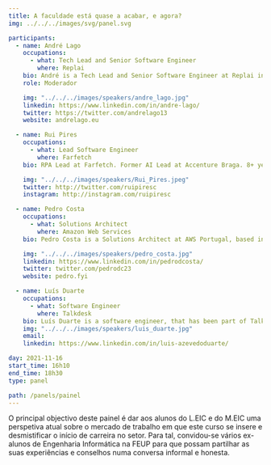 ```yaml
---
title: A faculdade está quase a acabar, e agora?
img: ../../../images/svg/panel.svg

participants:
  - name: André Lago
    occupations:
      - what: Tech Lead and Senior Software Engineer
        where: Replai
    bio: André is a Tech Lead and Senior Software Engineer at Replai in Porto, helping some of the world’s largest companies improve how they make video creatives using Computer Vision and AI. Previously, André was a Senior Software Engineer at Google for almost 3 years.
    role: Moderador

    img: "../../../images/speakers/andre_lago.jpg"
    linkedin: https://www.linkedin.com/in/andre-lago/
    twitter: https://twitter.com/andrelago13
    website: andrelago.eu

  - name: Rui Pires
    occupations:
      - what: Lead Software Engineer
        where: Farfetch
    bio: RPA Lead at Farfetch. Former AI Lead at Accenture Braga. 8+ years of Software Development in AI related projects (Chatbots, NLP, OCR, ASR and RPA).

    img: "../../../images/speakers/Rui_Pires.jpeg"
    twitter: http://twitter.com/ruipiresc
    instagram: http://instagram.com/ruipiresc

  - name: Pedro Costa
    occupations:
      - what: Solutions Architect
        where: Amazon Web Services
    bio: Pedro Costa is a Solutions Architect at AWS Portugal, based in Lisbon. He currently works with SMBs in Portugal to help them innovate and modernize with the Cloud. In his free time he likes to look for new places to photograph and surf.

    img: "../../../images/speakers/pedro_costa.jpg"
    linkedin: https://www.linkedin.com/in/pedrodcosta/
    twitter: twitter.com/pedrodc23
    website: pedro.fyi

  - name: Luís Duarte
    occupations:
      - what: Software Engineer
        where: Talkdesk
    bio: Luís Duarte is a software engineer, that has been part of Talkdesk for over three years now, ever since finishing his integrated masters in Informatics and Computing Engineering at the Faculty of Engineering of the University of Porto. Curious at heart and a team player always eager to learn more, Luís has helped shape Talkdesk Studio, a platform for building contact center customer journeys, into one of the company’s most prominent products. Passionate about People, Engineering and Technology, Luís loves to learn and talk about team sustainability, career development and personal/professional growth.
    img: "../../../images/speakers/luis_duarte.jpg"
    email:
    linkedin: https://www.linkedin.com/in/luis-azevedoduarte/

day: 2021-11-16
start_time: 16h10
end_time: 18h30
type: panel

path: /panels/painel
---
```


O principal objectivo deste painel é dar aos alunos do L.EIC e do M.EIC uma perspetiva atual sobre o mercado de trabalho em que este curso se insere e desmistificar o início de carreira no setor. Para tal, convidou-se vários ex-alunos de Engenharia Informática na FEUP para que possam partilhar as suas experiências e conselhos numa conversa informal e honesta.
